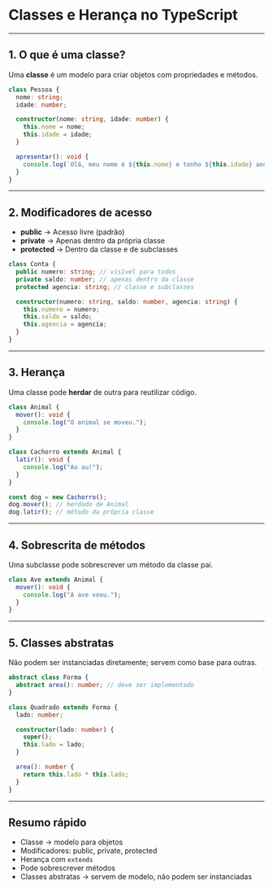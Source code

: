 # Classes e Herança no TypeScript

---

## 1. O que é uma classe?
Uma **classe** é um modelo para criar objetos com propriedades e métodos.

```ts
class Pessoa {
  nome: string;
  idade: number;

  constructor(nome: string, idade: number) {
    this.nome = nome;
    this.idade = idade;
  }

  apresentar(): void {
    console.log(`Olá, meu nome é ${this.nome} e tenho ${this.idade} anos.`);
  }
}
```

---

## 2. Modificadores de acesso
- **public** → Acesso livre (padrão)
- **private** → Apenas dentro da própria classe
- **protected** → Dentro da classe e de subclasses

```ts
class Conta {
  public numero: string; // visível para todos
  private saldo: number; // apenas dentro da classe
  protected agencia: string; // classe e subclasses

  constructor(numero: string, saldo: number, agencia: string) {
    this.numero = numero;
    this.saldo = saldo;
    this.agencia = agencia;
  }
}
```

---

## 3. Herança
Uma classe pode **herdar** de outra para reutilizar código.

```ts
class Animal {
  mover(): void {
    console.log("O animal se moveu.");
  }
}

class Cachorro extends Animal {
  latir(): void {
    console.log("Au au!");
  }
}

const dog = new Cachorro();
dog.mover(); // herdado de Animal
dog.latir(); // método da própria classe
```

---

## 4. Sobrescrita de métodos
Uma subclasse pode sobrescrever um método da classe pai.

```ts
class Ave extends Animal {
  mover(): void {
    console.log("A ave voou.");
  }
}
```

---

## 5. Classes abstratas
Não podem ser instanciadas diretamente; servem como base para outras.

```ts
abstract class Forma {
  abstract area(): number; // deve ser implementado
}

class Quadrado extends Forma {
  lado: number;

  constructor(lado: number) {
    super();
    this.lado = lado;
  }

  area(): number {
    return this.lado * this.lado;
  }
}
```

---

## Resumo rápido
- Classe → modelo para objetos
- Modificadores: public, private, protected
- Herança com `extends`
- Pode sobrescrever métodos
- Classes abstratas → servem de modelo, não podem ser instanciadas
